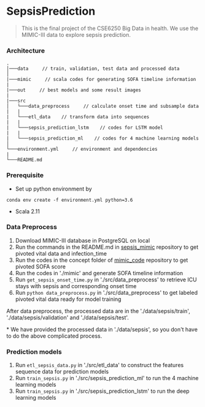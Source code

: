 # SepsisPrediction
> This is the final project of the CSE6250 Big Data in health. We use the MIMIC-III data to explore sepsis prediction.

### Architecture
```
.
│───data     // train, validation, test data and processed data
│
|───mimic     // scala codes for generating SOFA timeline information
|
|───out     // best models and some result images
|
|───src
│   └───data_preprocess     // calculate onset time and subsample data
|   |
|   └───etl_data    // transform data into sequences
|   |
|   └───sepsis_prediction_lstm    // codes for LSTM model
|   |
|   └───sepsis_prediction_ml    // codes for 4 machine learning models
│   
└───environment.yml     // environment and dependencies
|
└───README.md
```

### Prerequisite
- Set up python environment by 
```
conda env create -f environment.yml python=3.6
```
- Scala 2.11

### Data Preprocess
1. Download MIMIC-III database in PostgreSQL on local 
2. Run the commands in the README.md in [sepsis_mimic](https://github.com/cse6250/mimic-code) repository to get pivoted vital data and infection_time
3. Run the codes in the concept folder of [mimic_code](https://github.com/cse6250/mimic-code) repository to get pivoted SOFA score
4. Run the codes in './mimic' and generate SOFA timeline information
5. Run ```get_sepsis_onset_time.py``` in './src/data_preprocess' to retrieve ICU stays with sepsis and corresponding onset time
6. Run ```python data_preprocess.py``` in './src/data_preprocess' to get labeled pivoted vital data ready for model training

After data preprocess, the processed data are in the './data/sepsis/train', './data/sepsis/validation' and './data/sepsis/test'.

\* We have provided the processed data in './data/sepsis', so you don't have to do the above complicated process.

### Prediction models
1. Run ```etl_sepsis_data.py``` in './src/etl_data' to construct the features sequence data for prediction models
2. Run ```train_sepsis.py``` in './src/sepsis\_prediction\_ml' to run the 4 machine learning models
3. Run ```train_sepsis.py``` in './src/sepsis\_prediction\_lstm' to run the deep learning models
